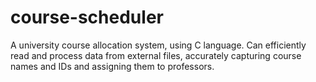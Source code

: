 # course-scheduler
A university course allocation system, using C language. Can efficiently read and process data from external files, accurately capturing course names and IDs and assigning them to professors.
